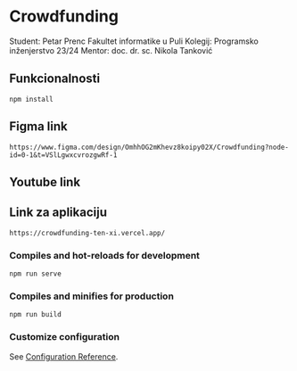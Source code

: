 # Crowdfunding

Student: Petar Prenc
Fakultet informatike u Puli
Kolegij: Programsko inženjerstvo 23/24
Mentor: doc. dr. sc. Nikola Tanković

## Funkcionalnosti
```
npm install
```

## Figma link
```
https://www.figma.com/design/OmhhOG2mKhevz8koipy02X/Crowdfunding?node-id=0-1&t=VSlLgwxcvrozgwRf-1
```
## Youtube link

## Link za aplikaciju
```
https://crowdfunding-ten-xi.vercel.app/
```
### Compiles and hot-reloads for development
```
npm run serve
```

### Compiles and minifies for production
```
npm run build
```

### Customize configuration
See [Configuration Reference](https://cli.vuejs.org/config/).
